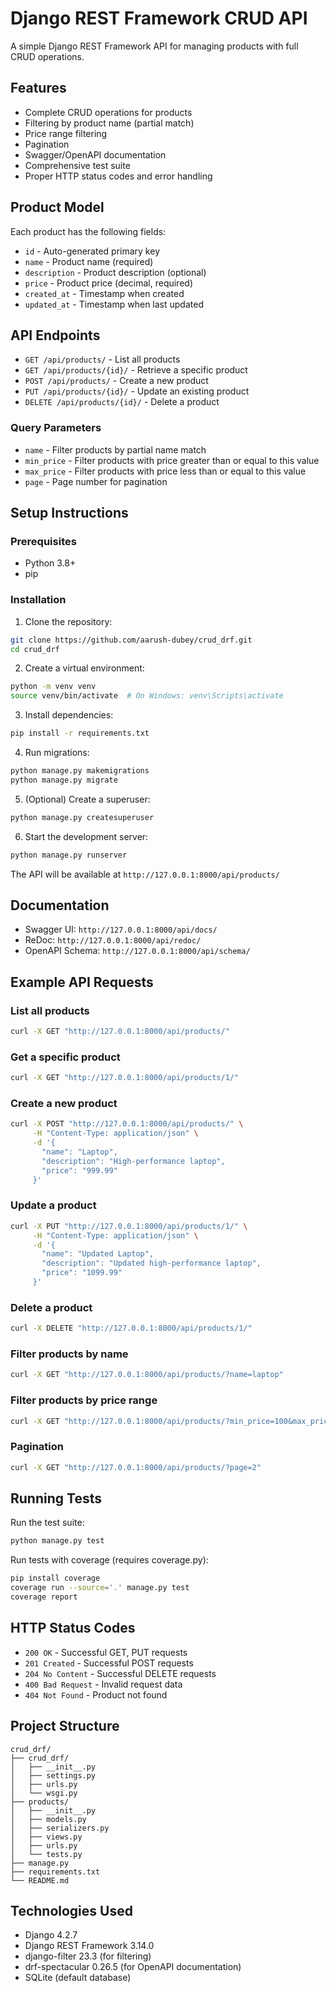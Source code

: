 # Django REST Framework CRUD API

A simple Django REST Framework API for managing products with full CRUD operations.

## Features

- Complete CRUD operations for products
- Filtering by product name (partial match)
- Price range filtering
- Pagination
- Swagger/OpenAPI documentation
- Comprehensive test suite
- Proper HTTP status codes and error handling

## Product Model

Each product has the following fields:
- `id` - Auto-generated primary key
- `name` - Product name (required)
- `description` - Product description (optional)
- `price` - Product price (decimal, required)
- `created_at` - Timestamp when created
- `updated_at` - Timestamp when last updated

## API Endpoints

- `GET /api/products/` - List all products
- `GET /api/products/{id}/` - Retrieve a specific product
- `POST /api/products/` - Create a new product
- `PUT /api/products/{id}/` - Update an existing product
- `DELETE /api/products/{id}/` - Delete a product

### Query Parameters

- `name` - Filter products by partial name match
- `min_price` - Filter products with price greater than or equal to this value
- `max_price` - Filter products with price less than or equal to this value
- `page` - Page number for pagination

## Setup Instructions

### Prerequisites

- Python 3.8+
- pip

### Installation

1. Clone the repository:
```bash
git clone https://github.com/aarush-dubey/crud_drf.git
cd crud_drf
```

2. Create a virtual environment:
```bash
python -m venv venv
source venv/bin/activate  # On Windows: venv\Scripts\activate
```

3. Install dependencies:
```bash
pip install -r requirements.txt
```

4. Run migrations:
```bash
python manage.py makemigrations
python manage.py migrate
```

5. (Optional) Create a superuser:
```bash
python manage.py createsuperuser
```

6. Start the development server:
```bash
python manage.py runserver
```

The API will be available at `http://127.0.0.1:8000/api/products/`

## Documentation

- Swagger UI: `http://127.0.0.1:8000/api/docs/`
- ReDoc: `http://127.0.0.1:8000/api/redoc/`
- OpenAPI Schema: `http://127.0.0.1:8000/api/schema/`

## Example API Requests

### List all products
```bash
curl -X GET "http://127.0.0.1:8000/api/products/"
```

### Get a specific product
```bash
curl -X GET "http://127.0.0.1:8000/api/products/1/"
```

### Create a new product
```bash
curl -X POST "http://127.0.0.1:8000/api/products/" \
     -H "Content-Type: application/json" \
     -d '{
       "name": "Laptop",
       "description": "High-performance laptop",
       "price": "999.99"
     }'
```

### Update a product
```bash
curl -X PUT "http://127.0.0.1:8000/api/products/1/" \
     -H "Content-Type: application/json" \
     -d '{
       "name": "Updated Laptop",
       "description": "Updated high-performance laptop",
       "price": "1099.99"
     }'
```

### Delete a product
```bash
curl -X DELETE "http://127.0.0.1:8000/api/products/1/"
```

### Filter products by name
```bash
curl -X GET "http://127.0.0.1:8000/api/products/?name=laptop"
```

### Filter products by price range
```bash
curl -X GET "http://127.0.0.1:8000/api/products/?min_price=100&max_price=500"
```

### Pagination
```bash
curl -X GET "http://127.0.0.1:8000/api/products/?page=2"
```

## Running Tests

Run the test suite:
```bash
python manage.py test
```

Run tests with coverage (requires coverage.py):
```bash
pip install coverage
coverage run --source='.' manage.py test
coverage report
```

## HTTP Status Codes

- `200 OK` - Successful GET, PUT requests
- `201 Created` - Successful POST requests
- `204 No Content` - Successful DELETE requests
- `400 Bad Request` - Invalid request data
- `404 Not Found` - Product not found

## Project Structure

```
crud_drf/
├── crud_drf/
│   ├── __init__.py
│   ├── settings.py
│   ├── urls.py
│   └── wsgi.py
├── products/
│   ├── __init__.py
│   ├── models.py
│   ├── serializers.py
│   ├── views.py
│   ├── urls.py
│   └── tests.py
├── manage.py
├── requirements.txt
└── README.md
```

## Technologies Used

- Django 4.2.7
- Django REST Framework 3.14.0
- django-filter 23.3 (for filtering)
- drf-spectacular 0.26.5 (for OpenAPI documentation)
- SQLite (default database)